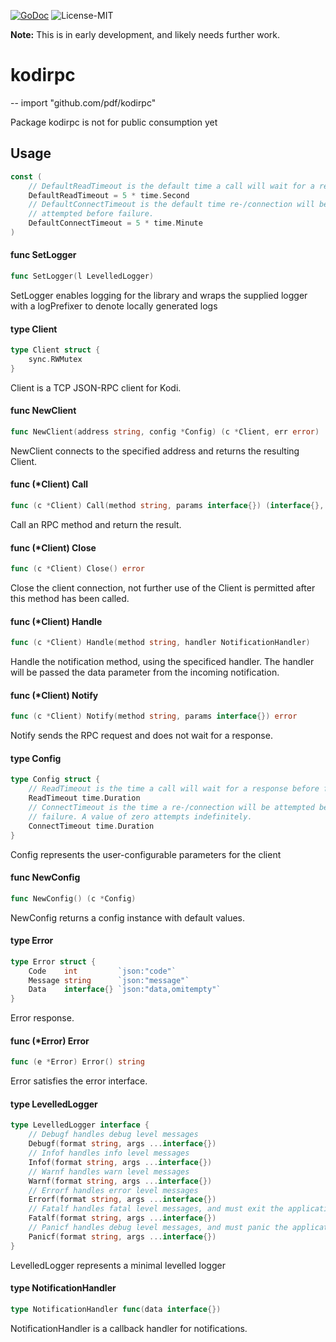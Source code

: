 [![GoDoc](https://godoc.org/github.com/pdf/kodirpc?status.svg)](http://godoc.org/github.com/pdf/kodirpc) ![License-MIT](http://img.shields.io/badge/license-MIT-red.svg)

__Note:__ This is in early development, and likely needs further work.

# kodirpc
--
    import "github.com/pdf/kodirpc"

Package kodirpc is not for public consumption yet

## Usage

```go
const (
	// DefaultReadTimeout is the default time a call will wait for a response.
	DefaultReadTimeout = 5 * time.Second
	// DefaultConnectTimeout is the default time re-/connection will be
	// attempted before failure.
	DefaultConnectTimeout = 5 * time.Minute
)
```

#### func  SetLogger

```go
func SetLogger(l LevelledLogger)
```
SetLogger enables logging for the library and wraps the supplied logger with a
logPrefixer to denote locally generated logs

#### type Client

```go
type Client struct {
	sync.RWMutex
}
```

Client is a TCP JSON-RPC client for Kodi.

#### func  NewClient

```go
func NewClient(address string, config *Config) (c *Client, err error)
```
NewClient connects to the specified address and returns the resulting Client.

#### func (*Client) Call

```go
func (c *Client) Call(method string, params interface{}) (interface{}, error)
```
Call an RPC method and return the result.

#### func (*Client) Close

```go
func (c *Client) Close() error
```
Close the client connection, not further use of the Client is permitted after
this method has been called.

#### func (*Client) Handle

```go
func (c *Client) Handle(method string, handler NotificationHandler)
```
Handle the notification method, using the specificed handler. The handler will
be passed the data parameter from the incoming notification.

#### func (*Client) Notify

```go
func (c *Client) Notify(method string, params interface{}) error
```
Notify sends the RPC request and does not wait for a response.

#### type Config

```go
type Config struct {
	// ReadTimeout is the time a call will wait for a response before failure.
	ReadTimeout time.Duration
	// ConnectTimeout is the time a re-/connection will be attempted before
	// failure. A value of zero attempts indefinitely.
	ConnectTimeout time.Duration
}
```

Config represents the user-configurable parameters for the client

#### func  NewConfig

```go
func NewConfig() (c *Config)
```
NewConfig returns a config instance with default values.

#### type Error

```go
type Error struct {
	Code    int         `json:"code"`
	Message string      `json:"message"`
	Data    interface{} `json:"data,omitempty"`
}
```

Error response.

#### func (*Error) Error

```go
func (e *Error) Error() string
```
Error satisfies the error interface.

#### type LevelledLogger

```go
type LevelledLogger interface {
	// Debugf handles debug level messages
	Debugf(format string, args ...interface{})
	// Infof handles info level messages
	Infof(format string, args ...interface{})
	// Warnf handles warn level messages
	Warnf(format string, args ...interface{})
	// Errorf handles error level messages
	Errorf(format string, args ...interface{})
	// Fatalf handles fatal level messages, and must exit the application
	Fatalf(format string, args ...interface{})
	// Panicf handles debug level messages, and must panic the application
	Panicf(format string, args ...interface{})
}
```

LevelledLogger represents a minimal levelled logger

#### type NotificationHandler

```go
type NotificationHandler func(data interface{})
```

NotificationHandler is a callback handler for notifications.
